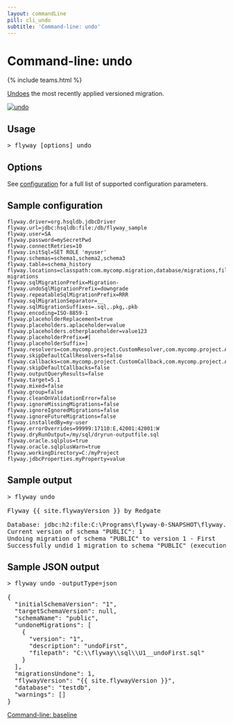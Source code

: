 ```yaml
---
layout: commandLine
pill: cli_undo
subtitle: 'Command-line: undo'
---
```

# Command-line: undo
{% include teams.html %}

[Undoes](/documentation/command/undo) the most recently applied versioned migration.

<a href="/documentation/command/undo"><img src="/assets/balsamiq/command-undo.png" alt="undo"></a>

## Usage

<pre class="console"><span>&gt;</span> flyway [options] undo</pre>

## Options

See [configuration](/documentation/configuration/parameters) for a full list of supported configuration parameters.

## Sample configuration

```properties
flyway.driver=org.hsqldb.jdbcDriver
flyway.url=jdbc:hsqldb:file:/db/flyway_sample
flyway.user=SA
flyway.password=mySecretPwd
flyway.connectRetries=10
flyway.initSql=SET ROLE 'myuser'
flyway.schemas=schema1,schema2,schema3
flyway.table=schema_history
flyway.locations=classpath:com.mycomp.migration,database/migrations,filesystem:/sql-migrations
flyway.sqlMigrationPrefix=Migration-
flyway.undoSqlMigrationPrefix=downgrade
flyway.repeatableSqlMigrationPrefix=RRR
flyway.sqlMigrationSeparator=__
flyway.sqlMigrationSuffixes=.sql,.pkg,.pkb
flyway.encoding=ISO-8859-1
flyway.placeholderReplacement=true
flyway.placeholders.aplaceholder=value
flyway.placeholders.otherplaceholder=value123
flyway.placeholderPrefix=#[
flyway.placeholderSuffix=]
flyway.resolvers=com.mycomp.project.CustomResolver,com.mycomp.project.AnotherResolver
flyway.skipDefaultCallResolvers=false
flyway.callbacks=com.mycomp.project.CustomCallback,com.mycomp.project.AnotherCallback
flyway.skipDefaultCallbacks=false
flyway.outputQueryResults=false
flyway.target=5.1
flyway.mixed=false
flyway.group=false
flyway.cleanOnValidationError=false
flyway.ignoreMissingMigrations=false
flyway.ignoreIgnoredMigrations=false
flyway.ignoreFutureMigrations=false
flyway.installedBy=my-user
flyway.errorOverrides=99999:17110:E,42001:42001:W
flyway.dryRunOutput=/my/sql/dryrun-outputfile.sql
flyway.oracle.sqlplus=true
flyway.oracle.sqlplusWarn=true
flyway.workingDirectory=C:/myProject
flyway.jdbcProperties.myProperty=value
```

## Sample output

<pre class="console">&gt; flyway undo

Flyway {{ site.flywayVersion }} by Redgate

Database: jdbc:h2:file:C:\Programs\flyway-0-SNAPSHOT\flyway.db (H2 1.3)
Current version of schema "PUBLIC": 1
Undoing migration of schema "PUBLIC" to version 1 - First
Successfully undid 1 migration to schema "PUBLIC" (execution time 00:00.024s).</pre>

## Sample JSON output

<pre class="console">&gt; flyway undo -outputType=json

{
  "initialSchemaVersion": "1",
  "targetSchemaVersion": null,
  "schemaName": "public",
  "undoneMigrations": [
    {
      "version": "1",
      "description": "undoFirst",
      "filepath": "C:\\flyway\\sql\\U1__undoFirst.sql"
    }
  ],
  "migrationsUndone": 1,
  "flywayVersion": "{{ site.flywayVersion }}",
  "database": "testdb",
  "warnings": []
}</pre>

<p class="next-steps">
    <a class="btn btn-primary" href="/documentation/usage/commandline/baseline">Command-line: baseline <i class="fa fa-arrow-right"></i></a>
</p>